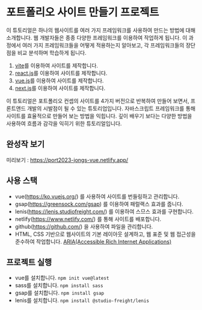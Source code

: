 # 포트폴리오 사이트 만들기 프로젝트

이 튜토리얼은 하나의 웹사이트를 여러 가지 프레임워크를 사용하여 만드는 방법에 대해 소개합니다. 
웹 개발자들은 종종 다양한 프레임워크를 이용하여 작업하게 됩니다. 
이 과정에서 여러 가지 프레임워크들을 어떻게 적용하는지 알아보고, 
각 프레임워크들의 장단점을 비교 분석하며 학습하게 됩니다.

1. [vite](https://github.com/jjongwann/port2023-vite)를 이용하여 사이트를 제작합니다. 
2. [react.js](https://github.com/jjongwann/port2023-react)를 이용하여 사이트를 제작합니다. 
3. [vue.js](https://github.com/jjongwann/port2023-vue)를 이용하여 사이트를 제작합니다.
4. [next.js](https://github.com/jjongwann/port2023-next)를 이용하여 사이트를 제작합니다.

이 튜토리얼은 포트폴리오 컨셉의 사이트를 4가지 버전으로 반복하여 만들어 보면서, 프론트앤드 개발의 시발점이 될 수 있는 튜토리업입니다.
자바스크립트 프레임워크를 통해 사이트를 효율적으로 만들어 보는 방법을 익힙니다. 
깊이 배우기 보다는 다양한 방법을 사용하여 흐름과 감각을 익히기 위한 튜토리얼입니다. 

## 완성작 보기 
미리보기 : https://port2023-jongs-vue.netlify.app/

## 사용 스택
- vue(https://ko.vuejs.org/) 를 사용하여 사이트를 번들링하고 관리합니다.
- gsap(https://greensock.com/gsap) 를 이용하여 패럴랙스 효과를 줍니다.
- lenis(https://lenis.studiofreight.com/) 를 이용하여 스므스 효과를 구현합니다.
- netlify(https://www.netlify.com/) 를 통해 사이트를 배포합니다.
- github(https://github.com/) 을 사용하여 파일을 관리합니다.
- HTML, CSS 기반으로 웹사이트의 기본 레이아웃 설계하고, 웹 표준 및 웹 접근성을 준수하여 작업합니다. [ARIA(Accessible Rich Internet Applications)](https://developer.mozilla.org/en-US/docs/Web/Accessibility/ARIA/Roles)

## 프로젝트 실행
- vue를 설치합니다. `npm init vue@latest`
- sass를 설치합니다. `npm install sass`
- gsap를 설치합니다. `npm install gsap`
- lenis를 설치합니다. `npm install @studio-freight/lenis`
